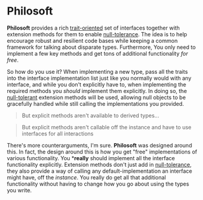 # Philosoft

**Philosoft** provides a rich [trait-oriented](https://dev.to/entomy/real-traits-in-c-4fpk) set of interfaces together with extension methods for them to enable [null-tolerance](https://dev.to/entomy/avoiding-nulls-with-extension-methods-3mkc). The idea is to help encourage robust and resilient code bases while keeping a common framework for talking about disparate types. Furthermore, You only need to implement a few key methods and get tons of additional functionality _for free_.

So how do you use it? When implementing a new type, pass all the traits into the interface implementation list just like you normally would with any interface, and while you don't explicitly have to, when implementing the required methods you _should_ implement them explicitly. In doing so, the [null-tolerant](https://dev.to/entomy/avoiding-nulls-with-extension-methods-3mkc) extension methods will be used, allowing null objects to be gracefully handled while still calling the implementations you provided.

> But explicit methods aren't available to derived types...

> But explicit methods aren't callable off the instance and have to use interfaces for all interactions

There's more counterarguments, I'm sure. **Philosoft** was designed around this. In fact, the design around this is how you get "free" implementations of various functionality. You ***really** should implement all the interface functionality explicitly. Extension methods don't just add in [null-tolerance](https://dev.to/entomy/avoiding-nulls-with-extension-methods-3mkc), they also provide a way of calling any default-implementation an interface might have, off the _instance_. You really do get all that additional functionality without having to change how you go about using the types you write.